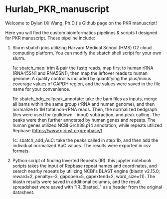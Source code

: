 # Hurlab_PKR_manuscript
Welcome to Dylan (Xi Wang, Ph.D.)'s Github page on the PKR manuscript! 

Here you will find the custom bioinformatics pipelines &amp; scripts I designed for PKR manuscript. These pipeline include:

1. Slurm sbatch jobs utilizing Harvard Medical School (HMS) O2 cloud computing platform. You can modify the sbatch shell script for your own slurm.
   
   1a: sbatch_map: trim & pair the fastq reads, map first to human rRNA (RNA45SN1 and RNA5SN1), then map the leftover reads to human genome. A quality control is included by quantifying the plus/minus coverage values of GAPDH region, and the values were saved in the file name for your convenience.
   
   1b: sbatch_bdg_callpeak_annotate: take the bam files as inputs, merge all bams within the same group (rRNA and human genome), and then normalize to 1M total non-rRNA reads. Then, the normalized bedgraph files were used for (pulldown - input) subtraction, and peak calling. The peaks were then further annotated by human genes and repeats. The human genes utilized NCBI Grch38.p14 annotation, while repeats utilized Repbase (https://www.girinst.org/repbase/)
   
   1c: sbatch_add_AuC: take the peaks called in step 1b, and then add the individual normalized AuC values. The results were exported in csv formats.

3. Python script of finding Inverted Repeats (IR): this jupyter notebook scripts takes the input of Repbase repeat names and coordinates, and search nearby repeats by utilizing NCBI's BLAST engine (blastn v2.15.0; reward=2, penalty=-3, gapopen=5, gapextend=2, word_size=11). The blastn results were saved in additional columns, and the result spreadsheet were saved with "IR_Blasted_" as a header from the original datasheet.


